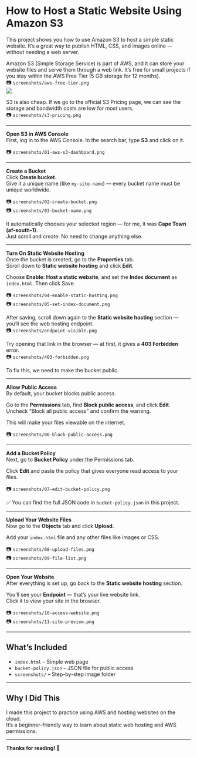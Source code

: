 # How to Host a Static Website Using Amazon S3 

This project shows you how to use Amazon S3 to host a simple static website. It’s a great way to publish HTML, CSS, and images online — without needing a web server.

Amazon S3 (Simple Storage Service) is part of AWS, and it can store your website files and serve them through a web link. It’s free for small projects if you stay within the AWS Free Tier (5 GB storage for 12 months).  
📷 `screenshots/aws-free-tier.png`  
<img src="https://github.com/user-attachments/assets/4b9de909-3433-4794-a32f-26d25ac108d5"/>

S3 is also cheap. If we go to the official S3 Pricing page, we can see the storage and bandwidth costs are low for most users.  
📷 `screenshots/s3-pricing.png`  

---

**Open S3 in AWS Console**  
First, log in to the AWS Console. In the search bar, type **S3** and click on it.

📷 `screenshots/01-aws-s3-dashboard.png`

---

**Create a Bucket**  
Click **Create bucket**.  
Give it a unique name (like `my-site-name`) — every bucket name must be unique worldwide.  

📷 `screenshots/02-create-bucket.png`  
📷 `screenshots/03-bucket-name.png`

It automatically chooses your selected region — for me, it was **Cape Town (af-south-1)**.  
Just scroll and create. No need to change anything else.

---

**Turn On Static Website Hosting**  
Once the bucket is created, go to the **Properties** tab.  
Scroll down to **Static website hosting** and click **Edit**.  

Choose **Enable: Host a static website**, and set the **Index document** as `index.html`. Then click Save.

📷 `screenshots/04-enable-static-hosting.png`  
📷 `screenshots/05-set-index-document.png`

After saving, scroll down again to the **Static website hosting** section — you’ll see the web hosting endpoint.  
📷 `screenshots/endpoint-visible.png`  

Try opening that link in the browser — at first, it gives a **403 Forbidden** error.  
📷 `screenshots/403-forbidden.png`  

To fix this, we need to make the bucket public.

---

**Allow Public Access**  
By default, your bucket blocks public access.  

Go to the **Permissions** tab, find **Block public access**, and click **Edit**.  
Uncheck “Block all public access” and confirm the warning.  

This will make your files viewable on the internet.

📷 `screenshots/06-block-public-access.png`

---

**Add a Bucket Policy**  
Next, go to **Bucket Policy** under the Permissions tab.  

Click **Edit** and paste the policy that gives everyone read access to your files.  

📷 `screenshots/07-edit-bucket-policy.png`

✅ You can find the full JSON code in `bucket-policy.json` in this project.

---

**Upload Your Website Files**  
Now go to the **Objects** tab and click **Upload**.  

Add your `index.html` file and any other files like images or CSS.

📷 `screenshots/08-upload-files.png`  
📷 `screenshots/09-file-list.png`

---

**Open Your Website**  
After everything is set up, go back to the **Static website hosting** section.  

You’ll see your **Endpoint** — that’s your live website link.  
Click it to view your site in the browser.

📷 `screenshots/10-access-website.png`  
📷 `screenshots/11-site-preview.png`

---

## What’s Included

- `index.html` – Simple web page  
- `bucket-policy.json` – JSON file for public access  
- `screenshots/` – Step-by-step image folder  

---

## Why I Did This

I made this project to practice using AWS and hosting websites on the cloud.  
It’s a beginner-friendly way to learn about static web hosting and AWS permissions.

---

**Thanks for reading! 🙌**
